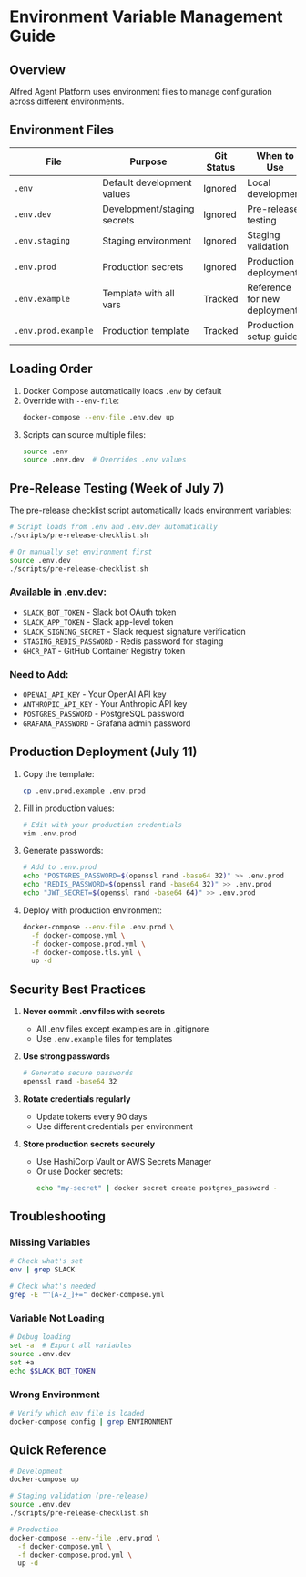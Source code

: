 # Environment Variable Management Guide

## Overview

Alfred Agent Platform uses environment files to manage configuration across different environments.

## Environment Files

| File | Purpose | Git Status | When to Use |
|------|---------|------------|-------------|
| `.env` | Default development values | Ignored | Local development |
| `.env.dev` | Development/staging secrets | Ignored | Pre-release testing |
| `.env.staging` | Staging environment | Ignored | Staging validation |
| `.env.prod` | Production secrets | Ignored | Production deployment |
| `.env.example` | Template with all vars | Tracked | Reference for new deployments |
| `.env.prod.example` | Production template | Tracked | Production setup guide |

## Loading Order

1. Docker Compose automatically loads `.env` by default
2. Override with `--env-file`:
   ```bash
   docker-compose --env-file .env.dev up
   ```
3. Scripts can source multiple files:
   ```bash
   source .env
   source .env.dev  # Overrides .env values
   ```

## Pre-Release Testing (Week of July 7)

The pre-release checklist script automatically loads environment variables:

```bash
# Script loads from .env and .env.dev automatically
./scripts/pre-release-checklist.sh

# Or manually set environment first
source .env.dev
./scripts/pre-release-checklist.sh
```

### Available in .env.dev:
- `SLACK_BOT_TOKEN` - Slack bot OAuth token
- `SLACK_APP_TOKEN` - Slack app-level token
- `SLACK_SIGNING_SECRET` - Slack request signature verification
- `STAGING_REDIS_PASSWORD` - Redis password for staging
- `GHCR_PAT` - GitHub Container Registry token

### Need to Add:
- `OPENAI_API_KEY` - Your OpenAI API key
- `ANTHROPIC_API_KEY` - Your Anthropic API key
- `POSTGRES_PASSWORD` - PostgreSQL password
- `GRAFANA_PASSWORD` - Grafana admin password

## Production Deployment (July 11)

1. Copy the template:
   ```bash
   cp .env.prod.example .env.prod
   ```

2. Fill in production values:
   ```bash
   # Edit with your production credentials
   vim .env.prod
   ```

3. Generate passwords:
   ```bash
   # Add to .env.prod
   echo "POSTGRES_PASSWORD=$(openssl rand -base64 32)" >> .env.prod
   echo "REDIS_PASSWORD=$(openssl rand -base64 32)" >> .env.prod
   echo "JWT_SECRET=$(openssl rand -base64 64)" >> .env.prod
   ```

4. Deploy with production environment:
   ```bash
   docker-compose --env-file .env.prod \
     -f docker-compose.yml \
     -f docker-compose.prod.yml \
     -f docker-compose.tls.yml \
     up -d
   ```

## Security Best Practices

1. **Never commit .env files with secrets**
   - All .env files except examples are in .gitignore
   - Use `.env.example` files for templates

2. **Use strong passwords**
   ```bash
   # Generate secure passwords
   openssl rand -base64 32
   ```

3. **Rotate credentials regularly**
   - Update tokens every 90 days
   - Use different credentials per environment

4. **Store production secrets securely**
   - Use HashiCorp Vault or AWS Secrets Manager
   - Or use Docker secrets:
     ```bash
     echo "my-secret" | docker secret create postgres_password -
     ```

## Troubleshooting

### Missing Variables
```bash
# Check what's set
env | grep SLACK

# Check what's needed
grep -E "^[A-Z_]+=" docker-compose.yml
```

### Variable Not Loading
```bash
# Debug loading
set -a  # Export all variables
source .env.dev
set +a
echo $SLACK_BOT_TOKEN
```

### Wrong Environment
```bash
# Verify which env file is loaded
docker-compose config | grep ENVIRONMENT
```

## Quick Reference

```bash
# Development
docker-compose up

# Staging validation (pre-release)
source .env.dev
./scripts/pre-release-checklist.sh

# Production
docker-compose --env-file .env.prod \
  -f docker-compose.yml \
  -f docker-compose.prod.yml \
  up -d
```

